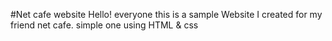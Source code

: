#Net cafe website
Hello! everyone this is a sample Website I created for my friend net cafe.
simple one using HTML & css


